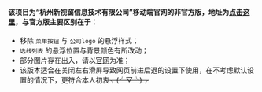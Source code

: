 #### 该项目为“杭州新视窗信息技术有限公司”移动端官网的非官方版，地址为[点击这里](https://everend.github.io/Echo/index.html)，与官方版主要区别在于：
* 移除 `菜单按钮` 与 `公司logo` 的悬浮样式；
* `选线列表` 的悬浮位置与背景颜色有所改动；
* 部分图片存在出入，请以[官网](http://wei.new-see.com)为准；
* 该版本适合在关闭左右滑屏导致网页前进后退的设置下使用，在不考虑默认设置的情况下，更符合本人初衷~~╮(╯▽╰)╭~~
